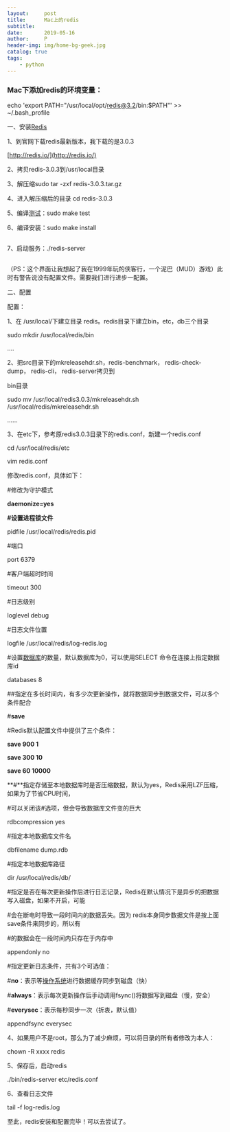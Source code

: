 ```yaml
---
layout:     post
title:      Mac上的redis
subtitle:   
date:       2019-05-16
author:     P
header-img: img/home-bg-geek.jpg
catalog: true
tags:
    - python
---
```

### **Mac下添加redis的环境变量：**

echo 'export PATH="/usr/local/opt/redis@3.2/bin:$PATH"' >> ~/.bash_profile

一、安装[Redis](http://lib.csdn.net/base/redis)

1、到官网下载redis最新版本，我下载的是3.0.3

[http://redis.io/](http://redis.io/)

2、拷贝redis-3.0.3到/usr/local目录

3、解压缩sudo tar -zxf redis-3.0.3.tar.gz

4、进入解压缩后的目录 cd redis-3.0.3

5、编译[测试](http://lib.csdn.net/base/softwaretest)：sudo make test

 

6、编译安装：sudo make install

<img style="border: none;" src="https://img-blog.csdn.net/20150812154238964?watermark/2/text/aHR0cDovL2Jsb2cuY3Nkbi5uZXQv/font/5a6L5L2T/fontsize/400/fill/I0JBQkFCMA==/dissolve/70/gravity/Center" alt="" />

 

7、启动服务：./redis-server

<img style="border: none;" src="https://img-blog.csdn.net/20150812154321019?watermark/2/text/aHR0cDovL2Jsb2cuY3Nkbi5uZXQv/font/5a6L5L2T/fontsize/400/fill/I0JBQkFCMA==/dissolve/70/gravity/Center" alt="" />

 

（PS：这个界面让我想起了我在1999年玩的侠客行，一个泥巴（MUD）游戏）此时有警告说没有配置文件。需要我们进行进步一配置。

二、配置

 

配置：

1、在 /usr/local/下建立目录 redis。redis目录下建立bin，etc，db三个目录

sudo mkdir /usr/local/redis/bin

....

 

2、把src目录下的mkreleasehdr.sh，redis-benchmark， redis-check-dump， redis-cli， redis-server拷贝到

bin目录

sudo mv /usr/local/redis3.0.3/mkreleasehdr.sh /usr/local/redis/mkreleasehdr.sh

......

 

3、在etc下，参考原redis3.0.3目录下的redis.conf，新建一个redis.conf

cd /usr/local/redis/etc

vim redis.conf

 

修改redis.conf，具体如下：

 

#修改为守护模式

**daemonize=yes**

**#设置进程锁文件**

pidfile /usr/local/redis/redis.pid

#端口

port 6379

#客户端超时时间

timeout 300

#日志级别

loglevel debug

#日志文件位置

logfile /usr/local/redis/log-redis.log

#设置[数据库](http://lib.csdn.net/base/mysql)的数量，默认数据库为0，可以使用SELECT <dbid>命令在连接上指定数据库id

databases 8

##指定在多长时间内，有多少次更新操作，就将数据同步到数据文件，可以多个条件配合

#**save <seconds> <changes>** 

#Redis默认配置文件中提供了三个条件：

**save 900 1**

**save 300 10**

**save 60 10000**

**#**指定存储至本地数据库时是否压缩数据，默认为yes，Redis采用LZF压缩，如果为了节省CPU时间，

#可以关闭该#选项，但会导致数据库文件变的巨大

rdbcompression yes

#指定本地数据库文件名

dbfilename dump.rdb

#指定本地数据库路径

dir /usr/local/redis/db/

#指定是否在每次更新操作后进行日志记录，Redis在默认情况下是异步的把数据写入磁盘，如果不开启，可能

#会在断电时导致一段时间内的数据丢失。因为 redis本身同步数据文件是按上面save条件来同步的，所以有

#的数据会在一段时间内只存在于内存中

appendonly no

#指定更新日志条件，共有3个可选值： 

#**no**：表示等[操作系统](http://lib.csdn.net/base/operatingsystem)进行数据缓存同步到磁盘（快） 

#**always**：表示每次更新操作后手动调用fsync()将数据写到磁盘（慢，安全） 

#**everysec**：表示每秒同步一次（折衷，默认值）

appendfsync everysec

 

4、如果用户不是root，那么为了减少麻烦，可以将目录的所有者修改为本人：

 

chown -R xxxx redis

 

5、保存后，启动redis

 

./bin/redis-server etc/redis.conf

6、查看日志文件

tail -f log-redis.log

 

至此，redis安装和配置完毕！可以去尝试了。

<img style="border: none;" src="https://img-blog.csdn.net/20150812154410905?watermark/2/text/aHR0cDovL2Jsb2cuY3Nkbi5uZXQv/font/5a6L5L2T/fontsize/400/fill/I0JBQkFCMA==/dissolve/70/gravity/Center" alt="" />

 

 

 

 

